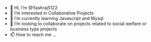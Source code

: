 - 👋 Hi, I’m @Yashraj5122
- 👀 I’m interested in Collaborative Projects
- 🌱 I’m currently learning Javascript and Mysql
- 💞️ I’m looking to collaborate on projects related to social welfare or business type projects
- 📫 How to reach me ...

<!---
Yashraj5122/Yashraj5122 is a ✨ special ✨ repository because its `README.md` (this file) appears on your GitHub profile.
You can click the Preview link to take a look at your changes.
--->
